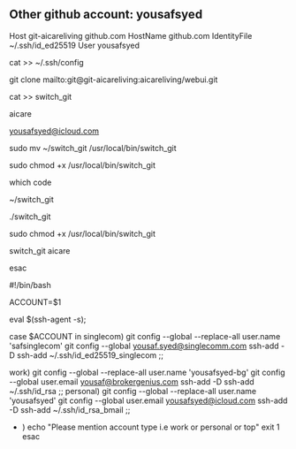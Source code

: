 ## Other github account: yousafsyed
Host git-aicareliving github.com
HostName github.com
IdentityFile ~/.ssh/id_ed25519
User yousafsyed

cat >> ~/.ssh/config

git clone mailto:git@git-aicareliving:aicareliving/webui.git

cat >> switch_git

aicare

yousafsyed@icloud.com

sudo mv ~/switch_git /usr/local/bin/switch_git

sudo chmod +x  /usr/local/bin/switch_git

which code

~/switch_git

./switch_git 

sudo chmod +x  /usr/local/bin/switch_git

switch_git aicare

esac





#!/bin/bash

ACCOUNT=$1

eval $(ssh-agent -s);

case $ACCOUNT in
  singlecom)
      git config --global --replace-all  user.name 'safsinglecom'
      git config --global yousaf.syed@singlecomm.com
      ssh-add -D
      ssh-add ~/.ssh/id_ed25519_singlecom
      ;;

  work)
      git config --global --replace-all  user.name 'yousafsyed-bg'
      git config --global user.email yousaf@brokergenius.com
      ssh-add -D
      ssh-add ~/.ssh/id_rsa
      ;;
  personal)
      git config --global --replace-all  user.name 'yousafsyed'
      git config --global user.email yousafsyed@icloud.com
      ssh-add -D
      ssh-add ~/.ssh/id_rsa_bmail
      ;;
  *  )
      echo "Please mention account type i.e work or personal or top"
      exit 1
esac